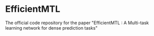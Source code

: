 # EfficientMTL
The official code repository for the paper "EfficientMTL : A Multi-task learning network for dense prediction tasks"
